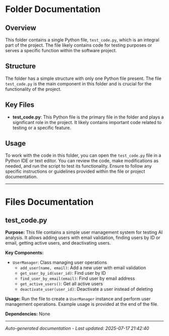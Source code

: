 # Folder Documentation

## Overview
This folder contains a single Python file, `test_code.py`, which is an integral part of the project. The file likely contains code for testing purposes or serves a specific function within the software project.

## Structure
The folder has a simple structure with only one Python file present. The file `test_code.py` is the main component in this folder and is crucial for the functionality of the project.

## Key Files
- **test_code.py**: This Python file is the primary file in the folder and plays a significant role in the project. It likely contains important code related to testing or a specific feature.

## Usage
To work with the code in this folder, you can open the `test_code.py` file in a Python IDE or text editor. You can review the code, make modifications as needed, and run the script to test its functionality. Ensure to follow any specific instructions or guidelines provided within the file or project documentation.

---

# Files Documentation

## test_code.py

**Purpose:** This file contains a simple user management system for testing AI analysis. It allows adding users with email validation, finding users by ID or email, getting active users, and deactivating users.

**Key Components:**
- `UserManager`: Class managing user operations
  - `add_user(name, email)`: Add a new user with email validation
  - `get_user_by_id(user_id)`: Find user by ID
  - `find_user_by_email(email)`: Find user by email address
  - `get_active_users()`: Get all active users
  - `deactivate_user(user_id)`: Deactivate a user instead of deleting

**Usage:** Run the file to create a `UserManager` instance and perform user management operations. Example usage is provided at the end of the file.

**Dependencies:** None

---
*Auto-generated documentation - Last updated: 2025-07-17 21:42:40*
